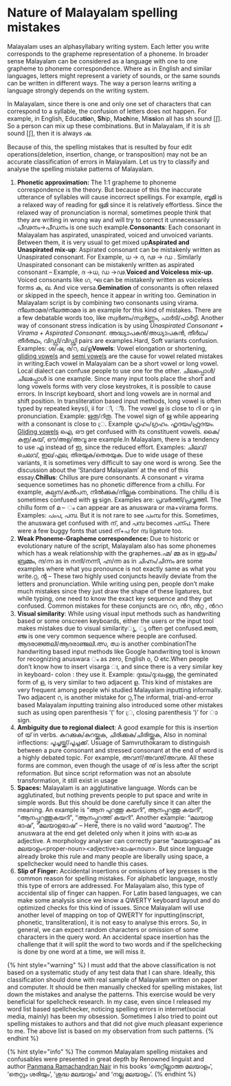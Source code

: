 # Nature of Malayalam spelling mistakes

Malayalam uses an alphasyllabary writing system. Each letter you  write corresponds to the grapheme representation of a phoneme. In  broader sense Malayalam can be considered as a language with one to one   grapheme to phoneme correspondence. Where as in English and similar  languages, letters might represent a variety of sounds, or the same  sounds can be written in different ways. The way a person learns writing  a language strongly depends on the writing system.

In Malayalam, since there is one and only one set of characters that  can correspond to a syllable, the confusion of letters does not happen.  For example, in English, Educa**tio**n, **Sh**ip, Ma**ch**ine, Mi**ssi**on all has sh sound \[ʃ\]. So a person can mix up these combinations. But in Malayalam, if it is _sh_ sound \[ʃ\], then it is always ഷ.

Because of this, the spelling mistakes that is resulted by four edit  operations\(deletion, insertion, change, or transposition\) may not be an  accurate classification of errors in Malayalam.  Let us try to classify  and analyse the spelling mistake patterns of Malayalam.  


1. **Phonetic approximation:** The 1:1 grapheme to  phoneme correspondence is the theory. But because of this the inaccurate  utterance of syllables will cause incorrect spellings. For example,  ബൂമി is a relaxed way of reading for ഭൂമി since it is relatively  effortless. Since the relaxed way of pronunciation is normal, sometimes  people think that they are writing in wrong way and will try to correct  it unnecessarily പീഢനം-&gt;പീഡനം is one such example.**Consonants**:  Each consonant in Malayalam has aspirated, unaspirated, voiced and  unvoiced variants. Between them, it is very usual to get mixed up**Aspirated and Unaspirated mix-up**:  Aspirated consonant can be mistakenly written as  Unaspirated  consonant. For Example, ധ -&gt; ദ, ഢ -&gt; ഡ . Similarly Unaspirated  consonant can be mistakenly written as aspirated consonant – Example, ദ  -&gt;ധ, ഡ -&gt;ഢ.**Voiced and Voiceless mix-up**. Voiced consonants like ഗ, ഘ can be mistakenly written as voiceless forms ക, ഖ. And vice versa.**Gemination**  of consonants is often relaxed or skipped in the speech, hence it  appear in writing too. Gemination in Malayalam script is by combining  two consonants using virama. നീലതാമര/നീലത്താമര is an example for this  kind of mistakes. There are a few debatable words too, like  സ്വർണം/സ്വർണ്ണം, പാർടി/പാർട്ടി. Another way of consonant stress  indication is by using _Unaspirated Consonant + Virama + Aspirated Consonant_. അദ്ധ്യാപകൻ/അധ്യാപകൻ, തീർഥം/തീർത്ഥം, വിഡ്ഡി/വിഡ്ഢി pairs are examples.Hard, Soft variants confusion. Examples: ശ/ഷ, ര/റ, ല/ള**Vowels**: Vowel elongation or shortening, [gliding vowels](https://en.wikipedia.org/wiki/Diphthong) and [semi vowels](https://en.wikipedia.org/wiki/Semivowel) are the cause for vowel related mistakes in writing.Each  vowel in Malayalam can be a short vowel or long vowel. Local dialect  can confuse people to use one for the other. ചിലപ്പൊൾ/ചിലപ്പോൾ is one  example. Since many input tools place the short and long vowels forms  with very close keystrokes, it is possible to cause errors. In Inscript  keyboard, short and long vowels are in normal and shift position. In  transliteration based input methods, long vowel is often typed by  repeated keys\(i, ii for ി, ീ\). The vowel ഋ is close to റി  or റു in pronunciation. Example: ഋതു/റിതു. The vowel sign of ഋ while  appearing with a consonant is close to ്ര. Example ഗൃഹം/ഗ്രഹം.  ഹൃദയം/ഹ്രുദയം. [Gliding vowels](https://en.wikipedia.org/wiki/Diphthong) ഐ, ഔ get confused with its constituent vowels. കൈ/കഇ/കയ്, ഔ/അഉ/അവു are example.In  Malayalam, there is a tendency to use എ instead of ഇ, since the reduced  effort. Examples: ചിലവ്/ചെലവ്, ഇല/എല, തിരയുക/തെരയുക. Due to wide usage  of these variants, it is sometimes very difficult to say one word is  wrong. See the discussion about the ‘Standard Malayalam’ at the end of  this essay.**Chillus**: Chillus are pure  consonants. A consonant + virama sequence sometimes has no phonetic  difference from a chillu. For example, കല്പന/കൽപന, നിൽക്കുക/നില്ക്കുക  combinations. The chillu ർ is sometimes confused with ഋ sign. Examples  are: പ്രവർത്തി/പ്രവൃത്തി. The chillu form of മ – ം can appear are as  anuswara or ma+virama forms. Examples: പംപ, പമ്പ. But it is not rare to  see പംമ്പ for this. Sometimes, the anuswara get confused with ന്, and  പമ്പ becomes പന്പ. There were a few buggy fonts that used ന്+പ for മ്പ  ligature too.
2. **Weak Phoneme-Grapheme correspondence:**  Due to historic or evolutionary nature of the script, Malayalam also  has some phonemes which has a weak relationship with the graphemes.ഹ്മ/  മ്മ as in ബ്രഹ്മം/ബ്രമ്മം, ന്ദ/ന്ന as in നന്ദി/നന്നി, ഹ്ന/ന്ന  as in  ചിഹ്നം/ചിന്നം are some examples where what you pronounce is not exactly  same as what you write.റ്റ, ന്റ – These two highly used  conjuncts heavily deviate from the letters and pronunciation. While  writing using pen, people don’t make much mistakes since they just draw  the shape of these ligatures, but while typing, one need to know the  exact key sequence and they get confused. Common mistakes for these  conjuncts are ററ, ൻറ, ൻറ്റ , ൻററ
3. **Visual similarity**:  While using visual input methods such as handwriting based or some  onscreen keyboards, either the users or the input tool makes mistakes  due to visual similarityൃ, ്യ often get confused.ജ്ഞ, ഞ്ജ is one very common sequence where people are confused. ആദരാജ്ഞലി/ആദരാഞ്ജലി.ത്സ, ഝ is another combinationThe handwriting based input methods like Google handwriting tool is known for recognizing anuswara ം as zero, English o, O etc.When  people don’t know how to insert visarga ഃ, and since there is a very  similar key in keyboard- colon : they use it. Example: ദുഃഖം/ദു:ഖംള്ള,  the geminated form of ള, is very similar to two adjacent ള. This kind  of mistakes are very frequent among people whi studied Malayalam  inputting informally. Two adjacent റ, is another mistake for റ്റ,The  informal, trial-and-error based Malayalam inputting training also  introduced some other mistakes such as using open parenthesis ‘\(‘ for  ്ര, closing parenthesis ‘\)’ for ാ sign.
4. **Ambiguity due to regional dialect**:  A good example for this is insertion of യ് in verbs.  കുറക്കുക/കുറയ്ക്കുക, ചിരിക്കുക/ചിരിയ്ക്കുക, Also in nominal inflections:  പൂച്ചയ്ക്ക്/പൂച്ചക്ക്.  Usuage of Samvruthokaram to distinguish between  a pure consonant and stressed consonant at the end of word is a highly  debated topic. For example, അവന്/അവനു്/അവനു. All these forms are common,  even though the usage of നു് is less after the script reformation. But  since script reformation was not an absolute transformation, it still  exist in usage
5. **Spaces:** Malayalam is an  agglutinative language. Words can be agglutinated, but nothing prevents  people to put space and write in simple words. But this should be done  carefully since it can alter the meaning. An example is “ആന പുറത്തു  കയറി”, ആനപ്പുറത്തു കയറി”, “ആനപ്പുറത്തുകയറി”, “ആനപ്പുറത്ത് കയറി”. Another  example: “മലയാള ഭാഷ”, “മലയാളഭാഷ” – Here, there is no valid word  “മലയാള”. The anuswara at the end get deleted only when it joins with ഭാഷ  as adjective. A morphology analyser can correctly parse “മലയാളഭാഷ” as  മലയാളം&lt;proper-noun&gt;&lt;adjective&gt;ഭാഷ&lt;noun&gt;. But since  language already broke this rule and many people are liberally using  space, a spellchecker would need to handle this cases.
6. **Slip of Finger:**  Accidental insertions or omissions of key presses is the common reason  for spelling mistakes. For alphabetic language, mostly this type of  errors are addressed. For Malayalam also, this type of accidental slip  of finger can happen. For Latin based languages,  we can make some  analysis since we know a QWERTY keyboard layout and do optimized checks  for this kind of issues. Since Malayalam will use another level of  mapping on top of QWERTY for inputting\(inscript, phonetic,  transliteration\), it is not easy to analyse this errors. So, in general,  we can expect random characters or omission of some characters in the  query word. An accidental space insertion has the challenge that it will  split the word to two words and if the spellchecking is done by one  word at a time, we will miss it.

{% hint style="warning" %}
I must add that the above classification is not based on a systematic  study of any test data that I can share. Ideally, this classification  should done with real sample of Malayalam written on paper and computer.  It should be then manually checked for spelling mistakes, list down the  mistakes and analyse the patterns. This exercise would be very  beneficial for spellcheck research. In my case, even since I released my  word list based spellchecker, noticing spelling errors in  internet\(social media, mainly\) has been my obsession. Sometimes I also  tried to point out spelling mistakes to authors and that did not give  much pleasant experience to me. The above list is based on my observation from such patterns.
{% endhint %}

{% hint style="info" %}
The common Malayalam spelling mistakes and confusables were presented in great depth by Renowned linguist and author [Panmana Ramachandran Nair](https://panmana.com/) in his books  ‘തെറ്റില്ലാത്ത മലയാളം’, ‘തെറ്റും ശരിയും’, ‘ശുദ്ധ മലയാളം’ and ‘നല്ല മലയാളം’.
{% endhint %}

